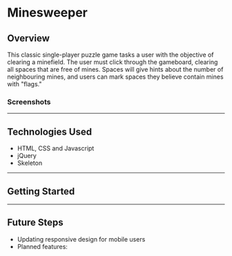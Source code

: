 
# Minesweeper

## Overview

This classic single-player puzzle game tasks a user with the objective of clearing a minefield. The user must click through the gameboard, clearing all spaces that are free of mines. Spaces will give hints about the number of neighbouring mines, and users can mark spaces they believe contain mines with "flags."

### Screenshots

---

## Technologies Used

- HTML, CSS and Javascript
- jQuery
- Skeleton

---

## Getting Started

---

## Future Steps

- Updating responsive design for mobile users
- Planned features: